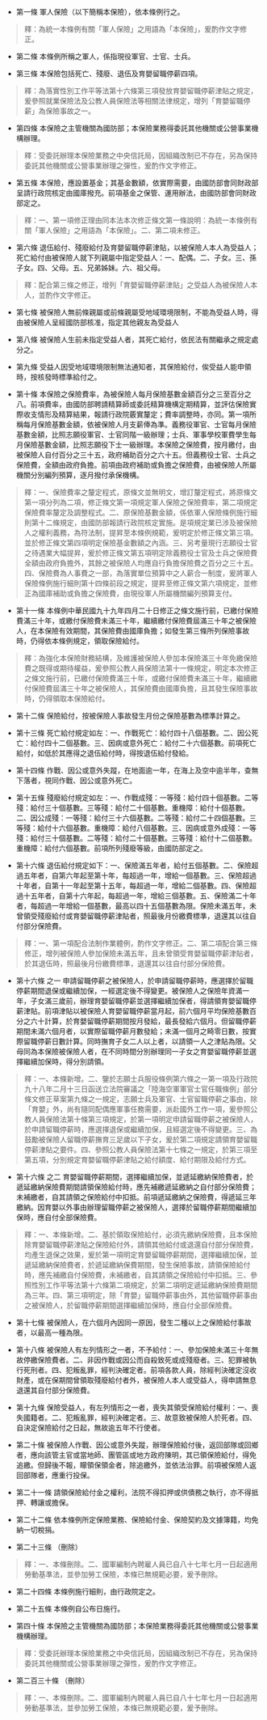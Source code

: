 * 第一條 軍人保險（以下簡稱本保險），依本條例行之。

> 釋：為統一本條例有關「軍人保險」之用語為「本保險」，爰酌作文字修正。

* 第二條 本條例所稱之軍人，係指現役軍官、士官、士兵。

* 第三條 本保險包括死亡、殘廢、退伍及育嬰留職停薪四項。

> 釋：為落實性別工作平等法第十六條第三項發放育嬰留職停薪津貼之規定，爰參照就業保險法及公教人員保險法等相關法律規定，增列「育嬰留職停薪」為保險事故之一。

* 第四條 本保險之主管機關為國防部；本保險業務得委託其他機關或公營事業機構辦理。

> 釋：受委託辦理本保險業務之中央信託局，因組織改制已不存在，另為保持委託其他機關或公營事業辦理之彈性，爰酌作文字修正。

* 第五條 本保險，應設置基金；其基金數額，依實際需要，由國防部會同財政部呈請行政院核定由國庫撥充。前項基金之保管、運用辦法，由國防部會同財政部定之。

> 釋：一、第一項修正理由同本法本次修正條文第一條說明：為統一本條例有關「軍人保險」之用語為「本保險」。二、第二項未修正。

* 第六條 退伍給付、殘廢給付及育嬰留職停薪津貼，以被保險人本人為受益人；死亡給付由被保險人就下列親屬中指定受益人：一、配偶。二、子女。三、孫子女。四、父母。五、兄弟姊妹。六、祖父母。

> 釋：配合第三條之修正，增列「育嬰留職停薪津貼」之受益人為被保險人本人，並酌作文字修正。

* 第七條 被保險人無前條親屬或前條親屬受地域環境限制，不能為受益人時，得由被保險人呈經國防部核准，指定其他親友為受益人

* 第八條 被保險人生前未指定受益人者，其死亡給付，依民法有關繼承之規定處分之。

* 第九條 受益人因受地域環境限制無法通知者，其保險給付，俟受益人能申領時，按核發時標準給付之。

* 第十條 本保險之保險費率，為被保險人每月保險基數金額百分之三至百分之八。前項費率，由國防部聘請精算師或委託精算機構定期精算，並評估保險實際收支情形及精算結果，報請行政院覈實釐定；費率調整時，亦同。第一項所稱每月保險基數金額，依被保險人月支薪俸為準。義務役軍官、士官每月保險基數金額，比照志願役軍官、士官同階一級辦理；士兵、軍事學校軍費學生每月保險基數金額，比照志願役下士一級辦理。本保險之保險費，按月繳付，由被保險人自付百分之三十五，政府補助百分之六十五。但義務役士官、士兵之保險費，全額由政府負擔。前項由政府補助或負擔之保險費，由被保險人所屬機關分別編列預算，逐月撥付承保機構。

> 釋：一、保險費率之釐定程式，原條文並無明文，增訂釐定程式，將原條文第一項分列為二項，修正條文第一項規定軍人保險之保險費率，第二項規定保險費率釐定及調整程式。二、原保險基數金額，係依軍人保險條例施行細則第十二條規定，由國防部報請行政院核定實施。是項規定業已涉及被保險人之權利義務，為符法制，提昇至本條例規範，爰明定於修正條文第三項。並於修正條文第四項明定保險基金數額之內涵。三、另考量現行志願役士官之待遇業大幅提昇，爰於修正條文第五項明定除義務役士官及士兵之保險費全額由政府負擔外，其餘之被保險人均應自行負擔保險費之百分之三十五。四、保險費為人事費之一部，為落實單位預算中之人薪合一制度，爰將軍人保險條例施行細則第十四條前段之規定，提昇至修正條文第六項規定，並修正為國庫補助或負擔之保險費，由現役軍人所屬機關編列預算支付。

* 第十一條 本條例中華民國九十九年四月二十日修正之條文施行前，已繳付保險費滿三十年，或繳付保險費未滿三十年，繼續繳付保險費屆滿三十年之被保險人，在本保險有效期間，其保險費由國庫負擔；如發生第三條所列保險事故時，仍得依本條例規定，領取保險給付。

> 釋：為強化本保險財務結構，及維護被保險人參加本保險滿三十年免繳保險費之既得或期待權益，爰參照公教人員保險法第十一條規定，明定本次修正之條文施行前，已繳付保險費滿三十年，或繳付保險費未滿三十年，繼續繳付保險費屆滿三十年之被保險人，其保險費由國庫負擔，且其發生保險事故時，仍得領取本保險給付。

* 第十二條 保險給付，按被保險人事故發生月份之保險基數為標準計算之。

* 第十三條 死亡給付規定如左：一、作戰死亡：給付四十八個基數。二、因公死亡：給付四十二個基數。三、因病或意外死亡：給付二十六個基數。前項死亡給付，如低於其應得之退伍給付時，得按退伍給付發給。

* 第十四條 作戰、因公或意外失蹤，在地面逾一年，在海上及空中逾半年，查無下落者，視同作戰、因公或意外死亡。

* 第十五條 殘廢給付規定如左：一、作戰成殘：一等殘：給付四十個基數。二等殘：給付三十個基數。三等殘：給付二十個基數。重機障：給付十個基數。二、因公成殘：一等殘：給付三十六個基數。二等殘：給付二十四個基數。三等殘：給付十六個基數。重機障：給付八個基數。三、因病或意外成殘：一等殘：給付三十個基數。二等殘：給付二十個基數。三等殘：給付十二個基數。重機障：給付六個基數。前項所列殘廢等級，由國防部定之。

* 第十六條 退伍給付規定如下：一、保險滿五年者，給付五個基數。二、保險超過五年者，自第六年起至第十年，每超過一年，增給一個基數。三、保險超過十年者，自第十一年起至第十五年，每超過一年，增給二個基數。四、保險超過十五年者，自第十六年起，每超過一年，增給三個基數。五、保險滿二十年者，每超過一年增給一個基數，最高以四十五個基數為限。保險未滿五年，未曾領受殘廢給付或育嬰留職停薪津貼者，照最後月份繳費標準，退還其以往自付部分保險費。

> 釋：一、第一項配合法制作業體例，酌作文字修正。二、第二項配合第三條修正，增列被保險人參加保險未滿五年，且未曾領受育嬰留職停薪津貼者，於其退伍時，照最後月份繳費標準，退還其以往自付部分保險費。

* 第十六條 之一 申請留職停薪之被保險人，於申請留職停薪時，應選擇於留職停薪期間退保或繼續加保，一經選定後不得變更。被保險人之保險年資滿一年，子女滿三歲前，辦理育嬰留職停薪並選擇繼續加保者，得請領育嬰留職停薪津貼。前項津貼以被保險人育嬰留職停薪當月起，前六個月平均保險基數百分之六十計算，於育嬰留職停薪期間按月發給，最長發給六個月。但留職停薪期間未滿六個月者，以實際留職停薪月數發給；未滿一個月之畸零日數，按實際留職停薪日數計算。同時撫育子女二人以上者，以請領一人之津貼為限。父母同為本保險被保險人者，在不同時間分別辦理同一子女之育嬰留職停薪並選擇繼續加保時，得分別請領。

> 釋：一、本條新增。二、鑒於志願士兵服役條例第六條之一第一項及行政院九十八年二月十三日函送立法院審議之「陸海空軍軍官士官任職條例」部分條文修正草案第九條之一規定，志願士兵及軍官、士官留職停薪之事由，除「育嬰」外，尚有隨同配偶應軍事任務需要，派赴國外工作一項，爰參照公教人員保險法第十條第三項規定，於第一項明定申請留職停薪之被保險人，於申請留職停薪時，應選擇退保或繼續加保，且經選定後不得變更。三、為鼓勵被保險人留職停薪撫育三足歲以下子女，爰於第二項規定請領育嬰留職停薪津貼之要件。四、參照公教人員保險法第十七條之一規定，於第三項至第五項，分別規定育嬰留職停薪津貼之給付額度、給付期限及給付方式。

* 第十六條 之二 育嬰留職停薪期間，選擇繼續加保，並遞延繳納保險費者，於遞延繳納保險費期間請領保險給付時，應先補繳遞延繳納之自付部分保險費；未補繳者，自其請領之保險給付中扣抵。前項遞延繳納之保險費，得遞延三年繳納。因育嬰以外事由辦理留職停薪之被保險人，選擇於留職停薪期間繼續加保時，應自付全部保險費。

> 釋：一、本條新增。二、基於領取保險給付，必須先繳納保險費，且本保險除育嬰留職停薪津貼之保險給付外，請領其他給付或退還自付部分保險費，均產生退保之效果，爰於第一項明定育嬰留職停薪期間，選擇繼續加保，並遞延繳納保險費者，於遞延繳納保費期間，發生保險事故，請領保險給付時，應先補繳自付保險費，未補繳者，自其請領之保險給付中扣抵。三、參照性別工作平等法第十六條第二項規定，於第二項明定遞延繳納保險費期間為三年。四、第三項明定，除「育嬰」留職停薪事由外，其他留職停薪事由之被保險人，於留職停薪期間選擇繼續加保時，應自付全部保險費。

* 第十七條 被保險人，在六個月內因同一原因，發生二種以上之保險給付事故者，以最高一種為限。

* 第十八條 被保險人有左列情形之一者，不予給付：一、參加保險未滿三十年無故停繳保險費者。二、非因作戰或因公而自殺致死或成殘廢者。三、犯罪被執行死刑者。四、犯叛亂罪，經判決確定者。前項各款人員，除經判決確定沒收財產，或在保期間曾領取殘廢給付者外，被保險人本人或受益人，得申請無息退還其自付部分保險費。

* 第十九條 保險受益人，有左列情形之一者，喪失其領受保險給付權利：一、喪失國籍者。二、犯叛亂罪，經判決確定者。三、故意致被保險人於死者。四、自決定保險給付之日起，無故逾五年不行使者。

* 第二十條 被保險人作戰、因公或意外失蹤，辦理保險給付後，返回部隊或回鄉者，應向該管主官或當地師、團管區或地方政府陳明，其已領保險給付，得免追繳。但歸後不報，矇領保領金者，除追繳外，並依法治罪。前項被保險人返回部隊者，應重行投保。

* 第二十一條 請領保險給付金之權利，法院不得扣押或供債務之執行，亦不得抵押、轉讓或擔保。

* 第二十二條 依本條例所定保險業務、保險給付金、保險契約及文據簿籍，均免納一切稅捐。

* 第二十三條 （刪除）

> 釋：一、本條刪除。二、國軍編制內聘雇人員已自八十七年七月一日起適用勞動基準法，並參加勞工保險，本條已無規範必要，爰予刪除。

* 第二十四條 本條例施行細則，由行政院定之。

* 第二十五條 本條例自公布日施行。

* 第四十條 本保險之主管機關為國防部；本保險業務得委託其他機關或公營事業機構辦理。

> 釋：受委託辦理本保險業務之中央信託局，因組織改制已不存在，另為保持委託其他機關或公營事業辦理之彈性，爰酌作文字修正。

* 第二百三十條 （刪除）

> 釋：一、本條刪除。二、國軍編制內聘雇人員已自八十七年七月一日起適用勞動基準法，並參加勞工保險，本條已無規範必要，爰予刪除。

